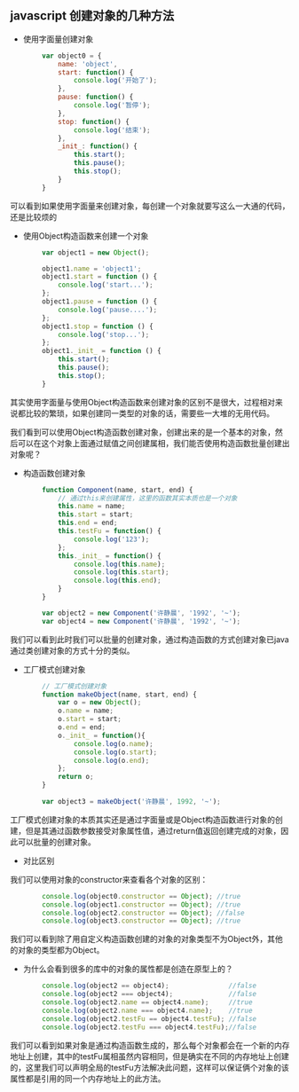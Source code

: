 ## javascript 创建对象的几种方法

- 使用字面量创建对象

````javascript
        var object0 = {
            name: 'object',
            start: function() {
                console.log('开始了');
            },
            pause: function() {
                console.log('暂停');
            },
            stop: function() {
                console.log('结束');
            },
            _init_: function() {
                this.start();
                this.pause();
                this.stop();
            }
        }
````

可以看到如果使用字面量来创建对象，每创建一个对象就要写这么一大通的代码，还是比较烦的

- 使用Object构造函数来创建一个对象

````javascript
        var object1 = new Object();

        object1.name = 'object1';
        object1.start = function () {
            console.log('start...');
        };
        object1.pause = function () {
            console.log('pause....');
        };
        object1.stop = function () {
            console.log('stop...');
        };
        object1._init_ = function () {
            this.start();
            this.pause();
            this.stop();
        }
````

其实使用字面量与使用Object构造函数来创建对象的区别不是很大，过程相对来说都比较的繁琐，如果创建同一类型的对象的话，需要些一大堆的无用代码。

我们看到可以使用Object构造函数创建对象，创建出来的是一个基本的对象，然后可以在这个对象上面通过赋值之间创建属相，我们能否使用构造函数批量创建出对象呢？

- 构造函数创建对象

````javascript
        function Component(name, start, end) {
            // 通过this来创建属性，这里的函数其实本质也是一个对象
            this.name = name;
            this.start = start;
            this.end = end;
            this.testFu = function() {
                console.log('123');
            };
            this._init_ = function() {
                console.log(this.name);
                console.log(this.start);
                console.log(this.end);
            }
        }

        var object2 = new Component('许静晨', '1992', '~');
        var object4 = new Component('许静晨', '1992', '~');
````

我们可以看到此时我们可以批量的创建对象，通过构造函数的方式创建对象已java通过类创建对象的方式十分的类似。

- 工厂模式创建对象

````javascript
        // 工厂模式创建对象
        function makeObject(name, start, end) {
            var o = new Object();
            o.name = name;
            o.start = start;
            o.end = end;
            o._init_ = function(){
                console.log(o.name);
                console.log(o.start);
                console.log(o.end);
            };
            return o;
        }
        
        var object3 = makeObject('许静晨', 1992, '~');
````

工厂模式创建对象的本质其实还是通过字面量或是Object构造函数进行对象的创建，但是其通过函数参数接受对象属性值，通过return值返回创建完成的对象，因此可以批量的创建对象。

- 对比区别

我们可以使用对象的constructor来查看各个对象的区别：

````javascript
        console.log(object0.constructor == Object); //true
        console.log(object1.constructor == Object); //true
        console.log(object2.constructor == Object); //false
        console.log(object3.constructor == Object); //true
````

我们可以看到除了用自定义构造函数创建的对象的对象类型不为Object外，其他的对象的类型都为Object。

- 为什么会看到很多的库中的对象的属性都是创造在原型上的？

````javascript
        console.log(object2 == object4);               //false
        console.log(object2 === object4);              //false
        console.log(object2.name == object4.name);     //true
        console.log(object2.name === object4.name);    //true
        console.log(object2.testFu == object4.testFu); //false
        console.log(object2.testFu === object4.testFu);//false
````

我们可以看到如果对象是通过构造函数生成的，那么每个对象都会在一个新的内存地址上创建，其中的testFu属相虽然内容相同，但是确实在不同的内存地址上创建的，这里我们可以声明全局的testFu方法解决此问题，这样可以保证俩个对象的该属性都是引用的同一个内存地址上的此方法。









 

